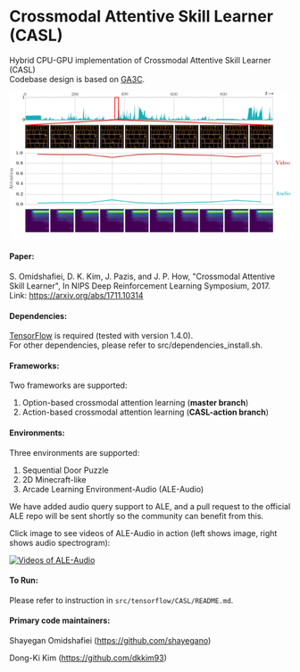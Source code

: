 # Crossmodal Attentive Skill Learner (CASL)

Hybrid CPU-GPU implementation of Crossmodal Attentive Skill Learner (CASL)  
Codebase design is based on [GA3C](https://github.com/NVlabs/GA3C/).

![CASL Amidar Gameplay](https://github.com/shayegano/CASL/raw/master/misc/casl_amidar_gameplay.gif)

#### Paper:

S. Omidshafiei, D. K. Kim, J. Pazis, and J. P. How, "Crossmodal Attentive Skill Learner", In NIPS Deep Reinforcement Learning Symposium, 2017.  
Link: https://arxiv.org/abs/1711.10314

#### Dependencies:

[TensorFlow](https://www.tensorflow.org/) is required (tested with version 1.4.0).  
For other dependencies, please refer to src/dependencies_install.sh.  

#### Frameworks:

Two frameworks are supported:
1. Option-based crossmodal attention learning (**master branch**)
2. Action-based crossmodal attention learning (**CASL-action branch**)

#### Environments:

Three environments are supported:
1. Sequential Door Puzzle
2. 2D Minecraft-like
3. Arcade Learning Environment-Audio (ALE-Audio)

We have added audio query support to ALE, and a pull request to the official ALE repo will be sent shortly so the community can benefit from this.

Click image to see videos of ALE-Audio in action (left shows image, right shows audio spectrogram):

[![Videos of ALE-Audio](https://img.youtube.com/vi/ld806cYAau0/0.jpg)](https://www.youtube.com/watch?v=ld806cYAau0&list=PLcLXhPlZoJmVSsYmfI2sHtDMMukBHja4L&index=1)

#### To Run:
Please refer to instruction in `src/tensorflow/CASL/README.md`.

#### Primary code maintainers:
Shayegan Omidshafiei (https://github.com/shayegano)

Dong-Ki Kim (https://github.com/dkkim93)
